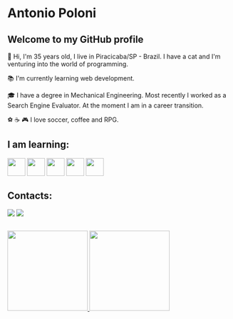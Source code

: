 # Antonio Poloni
## Welcome to my GitHub profile

👋 Hi, I'm 35 years old, I live in Piracicaba/SP - Brazil. I have a cat and I'm venturing into the world of programming.

:books: I'm currently learning web development.

:mortar_board: I have a degree in Mechanical Engineering. Most recently I worked as a Search Engine Evaluator. At the moment I am in a career transition.

:soccer: :coffee: :video_game: I love soccer, coffee and RPG.

## I am learning:
 
<img src="https://cdn.jsdelivr.net/gh/devicons/devicon@latest/icons/html5/html5-original.svg" width="40" height="40"/> <img src="https://cdn.jsdelivr.net/gh/devicons/devicon@latest/icons/css3/css3-original.svg" width="40" height="40"/> <img src="https://cdn.jsdelivr.net/gh/devicons/devicon@latest/icons/javascript/javascript-original.svg" width="40" height="40"/> <img src="https://cdn.jsdelivr.net/gh/devicons/devicon@latest/icons/git/git-original.svg" width="40" height="40"/> <img src="https://cdn.jsdelivr.net/gh/devicons/devicon@latest/icons/github/github-original.svg" width="40" height="40"/> 

## Contacts:

<div>
  <a href="https://instagram.com/antoniopoloni" target="_blank"><img loading="lazy" src="https://img.shields.io/badge/-Instagram-%23E4405F?style=for-the-badge&logo=instagram&logoColor=white" target="_blank"></a>
  <a href = "mailto:contato@antoniopolonijr"><img loading="lazy" src="https://img.shields.io/badge/Gmail-D14836?style=for-the-badge&logo=gmail&logoColor=white" target="_blank"></a>
</div>
          
##

<div>
<a href="https://github.com/antoniopolonijr">
<img loading="lazy" height="180em" src="https://github-readme-stats.vercel.app/api/top-langs/?username=antoniopolonijr&layout=compact&langs_count=7&theme=dracula"/>
<img loading="lazy" height="180em" src="https://github-readme-stats.vercel.app/api?username=antoniopolonijr&show_icons=true&theme=dracula&include_all_commits=true&count_private=true"/>
</div>




<!--
**antoniopolonijr/antoniopolonijr** is a ✨ _special_ ✨ repository because its `README.md` (this file) appears on your GitHub profile.

Here are some ideas to get you started:

- 🔭 I’m currently working on ...
- 🌱 I’m currently learning ...
- 👯 I’m looking to collaborate on ...
- 🤔 I’m looking for help with ...
- 💬 Ask me about ...
- 📫 How to reach me: ...
- 😄 Pronouns: ...
- ⚡ Fun fact: ...
-->
